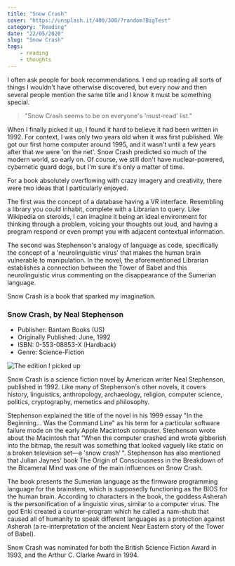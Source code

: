```yaml
---
title: "Snow Crash"
cover: "https://unsplash.it/400/300/?random?BigTest"
category: "Reading"
date: "22/05/2020"
slug: "Snow Crash"
tags:
    - reading
    - thoughts
---
```


<!--- NOTE: Still in lockdown here in the UK. Anticipating a second wave of infections --->

I often ask people for book recommendations. I end up reading all sorts of things I wouldn't have otherwise discovered, but every now and then several people mention the same title and I know it must be something special.

<blockquote>"Snow Crash seems to be on everyone's 'must-read' list."</blockquote>

When I finally picked it up, I found it hard to believe it had been written in 1992. For context, I was only two years old when it was first published. We got our first home computer around 1995, and it wasn't until a few years after that we were 'on the net'. Snow Crash predicted so much of the modern world, so early on. Of course, we still don't have nuclear-powered, cybernetic guard dogs, but I'm sure it's only a matter of time.

For a book absolutely overflowing with crazy imagery and creativity, there were two ideas that I particularly enjoyed.

The first was the concept of a database having a VR interface. Resembling a library you could inhabit, complete with a Librarian to query. Like Wikipedia on steroids, I can imagine it being an ideal environment for thinking through a problem, voicing your thoughts out loud, and having a program respond or even prompt you with adjacent contextual information.

The second was Stephenson's analogy of language as code, specifically the concept of a 'neurolinguistic virus' that makes the human brain vulnerable to manipulation. In the novel, the aforementioned Librarian establishes a connection between the Tower of Babel and this neurolinguistic virus commenting on the disappearance of the Sumerian language.

Snow Crash is a book that sparked my imagination.

<div class="book-info">
    <div class="left">
        <h3>Snow Crash, by Neal Stephenson</h3>
        <ul>
            <li>Publisher: Bantam Books (US)</li>
            <li>Originally Published: June, 1992</li>
            <li>ISBN: 0-553-08853-X (Hardback)</li>
            <li>Genre: Science-Fiction</li>
        </ul>
    </div>
    <img class="cover" src="/Cover_Original_Snow_Crash.jpg" alt="The edition I picked up" />
</div>

Snow Crash is a science fiction novel by American writer Neal Stephenson, published in 1992. Like many of Stephenson's other novels, it covers history, linguistics, anthropology, archaeology, religion, computer science, politics, cryptography, memetics and philosophy.

Stephenson explained the title of the novel in his 1999 essay "In the Beginning... Was the Command Line" as his term for a particular software failure mode on the early Apple Macintosh computer. Stephenson wrote about the Macintosh that "When the computer crashed and wrote gibberish into the bitmap, the result was something that looked vaguely like static on a broken television set—a 'snow crash' ". Stephenson has also mentioned that Julian Jaynes' book The Origin of Consciousness in the Breakdown of the Bicameral Mind was one of the main influences on Snow Crash.

The book presents the Sumerian language as the firmware programming language for the brainstem, which is supposedly functioning as the BIOS for the human brain. According to characters in the book, the goddess Asherah is the personification of a linguistic virus, similar to a computer virus. The god Enki created a counter-program which he called a nam-shub that caused all of humanity to speak different languages as a protection against Asherah (a re-interpretation of the ancient Near Eastern story of the Tower of Babel).

Snow Crash was nominated for both the British Science Fiction Award in 1993, and the Arthur C. Clarke Award in 1994.